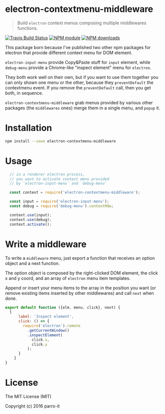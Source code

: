 # electron-contextmenu-middleware

> Build `electron` context menus composing multiple middlewares functions.

[![Travis Build Status](https://img.shields.io/travis/parro-it/electron-contextmenu-middleware.svg)](http://travis-ci.org/parro-it/electron-contextmenu-middleware)
[![NPM module](https://img.shields.io/npm/v/electron-contextmenu-middleware.svg)](https://npmjs.org/package/electron-contextmenu-middleware)
[![NPM downloads](https://img.shields.io/npm/dt/electron-contextmenu-middleware.svg)](https://npmjs.org/package/electron-contextmenu-middleware)

This package born because I've published two other
npm packages for electron that provide different context menu for DOM element.

`electron-input-menu` provide Copy&Paste stuff for `input` element, while `debug-menu` provide a Chrome-like "inspect element" menu for `electron`.

They both work well on their own, but if you want to use them together you can only shown one menu or the other, because they `preventDefault` the contextmenu event. If you remove the `preventDefault` call, then you get both, in sequence.

`electron-contextmenu-middleware` grab menus provided by various other packages (the `middlewares` ones) merge them in a single menu, and `popup` it.


# Installation

```bash
npm install --save electron-contextmenu-middleware
```

# Usage

```js
  // in a renderer electron process,
  // you want to activate context menu provided
  // by `electron-input-menu` and `debug-menu`

  const context = require('electron-contextmenu-middleware');

  const input = require('electron-input-menu');
  const debug = require('debug-menu').contextMdw;

  context.use(input);
  context.use(debug);
  context.activate();
```

# Write a middleware

To write a `middleware` menu, just export a function
that receives an option object and a next function.

The option object is composed by the right-clicked DOM element, the click x and y coord, and an array of `electron` menu item templates.

Append or insert your menu items to the array in the position you want (or remove existing items inserted by other middlewares) and call `next` when done.


```js
export default function ({elm, menu, click}, next) {
  {
      label: 'Inspect element',
      click: () => {
        require('electron').remote
          .getCurrentWindow()
          .inspectElement(
            click.x,
            click.y
          );
      }
    }
}
```

# License

The MIT License (MIT)

Copyright (c) 2016 parro-it
